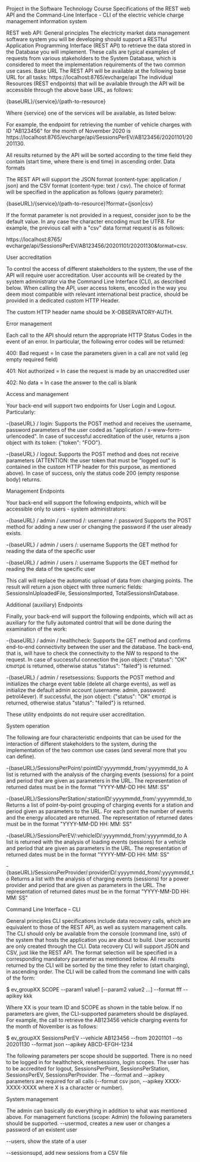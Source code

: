 Project in the Software Technology Course Specifications of the REST web API and the Command-Line Interface - CLI of the electric vehicle charge management information system

REST web API: General principles
The electricity market data management software system you will be developing should support a RESTful Application Programming Interface (REST API) to retrieve the data stored in the Database you will implement. These calls are typical examples of requests from various stakeholders to the System Database, which is considered to meet the implementation requirements of the two common use cases.
Base URL
The REST API will be available at the following base URL for all tasks:
https://localhost:8765/evcharge/api
The individual Resources (REST endpoints) that will be available through the API will be accessible through the above base URL, as follows:

{baseURL}/{service}/{path-to-resource}

Where {service} one of the services will be available, as listed below: 

For example, the endpoint for retrieving the number of vehicle charges with ID "AB123456" for the month of November 2020 is https://localhost:8765/evcharge/api/SessionsPerEV/AB123456/20201101/20201130.

All results returned by the API will be sorted according to the time field they contain (start time, where there is end time) in ascending order.
Data formats

The REST API will support the JSON format (content-type: application / json) and the CSV format (content-type: text / csv). The choice of format will be specified in the application as follows (query parameter):

{baseURL}/{service}/{path-to-resource}?format={json|csv}

If the format parameter is not provided in a request, consider json to be the default value. In any case the character encoding must be UTF8. For example, the previous call with a "csv" data format request is as follows:

https://localhost:8765/ evcharge/api/SessionsPerEV/AB123456/20201101/20201130&format=csv.

User accreditation

To control the access of different stakeholders to the system, the use of the API will require user accreditation. User accounts will be created by the system administrator via the Command Line Interface (CLI), as described below.
When calling the API, user access tokens, encoded in the way you deem most compatible with relevant international best practice, should be provided in a dedicated custom HTTP Header. 

The custom HTTP header name should be X-OBSERVATORY-AUTH.

Error management

Each call to the API should return the appropriate HTTP Status Codes in the event of an error. In particular, the following error codes will be returned:

400: Bad request = In case the parameters given in a call are not valid (eg empty required field)

401: Not authorized = In case the request is made by an unaccredited user

402: No data = In case the answer to the call is blank

Access and management

Your back-end will support two endpoints for User Login and Logout. Particularly:

-{baseURL} / login: Supports the POST method and receives the username, password parameters of the user coded as "application / x-www-form-urlencoded". In case of successful accreditation of the user, returns a json object with its token: {"token": "FOO"}.

-{baseURL} / logout: Supports the POST method and does not receive parameters (ATTENTION: the user token that must be "logged out" is contained in the custom HTTP header for this purpose, as mentioned above). In case of success, only the status code 200 (empty response body) returns.

Management Endpoints

Your back-end will support the following endpoints, which will be accessible only to users - system administrators:

-{baseURL} / admin / usermod /: username /: password Supports the POST method for adding a new user or changing the password if the user already exists.

-{baseURL} / admin / users /: username Supports the GET method for reading the data of the specific user

-{baseURL} / admin / users /: username Supports the GET method for reading the data of the specific user

This call will replace the automatic upload of data from charging points. The result will return a json object with three numeric fields: SessionsInUploadedFile, SessionsImported, TotalSessionsInDatabase.

Additional (auxiliary) Endpoints

Finally, your back-end will support the following endpoints, which will act as auxiliary for the fully automated control that will be done during the examination of the work:

-{baseURL} / admin / healthcheck: Supports the GET method and confirms end-to-end connectivity between the user and the database. The back-end, that is, will have to check the connectivity to the NW to respond to the request. In case of successful connection the json object: {"status": "OK" επιστρέ is returned, otherwise status "status": "failed"} is returned.

-{baseURL} / admin / resetsessions: Supports the POST method and initializes the charge event table (delete all charge events), as well as initialize the default admin account (username: admin, password: petrol4ever). If successful, the json object: {"status": "OK" επιστρέ is returned, otherwise status "status": "failed"} is returned.

These utility endpoints do not require user accreditation.

System operation

The following are four characteristic endpoints that can be used for the interaction of different stakeholders to the system, during the implementation of the two common use cases (and several more that you can define).

-{baseURL}/SessionsPerPoint/:pointID/:yyyymmdd_from/:yyyymmdd_to
A list is returned with the analysis of the charging events (sessions) for a point and period that are given as parameters in the URL. The representation of returned dates must be in the format "YYYY-MM-DD HH: MM: SS"

-{baseURL}/SessionsPerStation/:stationID/:yyyymmdd_from/:yyyymmdd_to
Returns a list of point-by-point grouping of charging events for a station and period given as parameters to the URL. For each point the number of events and the energy allocated are returned. The representation of returned dates must be in the format "YYYY-MM-DD HH: MM: SS"

-{baseURL}/SessionsPerEV/:vehicleID/:yyyymmdd_from/:yyyymmdd_to
A list is returned with the analysis of loading events (sessions) for a vehicle and period that are given as parameters in the URL. The representation of returned dates must be in the format "YYYY-MM-DD HH: MM: SS"

-{baseURL}/SessionsPerProvider/:providerID/:yyyymmdd_from/:yyyymmdd_to
Returns a list with the analysis of charging events (sessions) for a power provider and period that are given as parameters in the URL. The representation of returned dates must be in the format "YYYY-MM-DD HH: MM: SS"

Command Line Interface – CLI

General principles
CLI specifications include data recovery calls, which are equivalent to those of the REST API, as well as system management calls. The CLI should only be available from the console (command line, ssh) of the system that hosts the application you are about to build. User accounts are only created through the CLI.
Data recovery
CLI will support JSON and CSV, just like the REST API. The format selection will be specified in a corresponding mandatory parameter as mentioned below. All results returned by the CLI will be sorted by the time they refer to (start charging), in ascending order. The CLI will be called from the command line with calls of the form:

$ ev_groupXX SCOPE --param1 value1 [--param2 value2 ...] --format fff --apikey kkk

Where XX is your team ID and SCOPE as shown in the table below. If no parameters are given, the CLI-supported parameters should be displayed. For example, the call to retrieve the AB123456 vehicle charging events for the month of November is as follows:

$ ev_groupXX SessionsPerEV --vehicle AB123456 --from 20201101 --to 20201130 --format json --apikey ABCD-EFGH-1234

The following parameters per scope should be supported. There is no need to be logged in for healthcheck, resetsessions, login scopes. The user has to be accredited for logout, SessionsPerPoint, SessionsPerStation, SessionsPerEV, SessionsPerProvider. 
The --format and --apikey parameters are required for all calls (--format csv json, --apikey XXXX-XXXX-XXXX where X is a character or number).

System management

The admin can basically do everything in addition to what was mentioned above. For management functions (scope: Admin) the following parameters should be supported. 
--usermod, creates a new user or changes a password of an existent user

--users, show the state of a user

--sessionsupd, add new sessions from a CSV file

